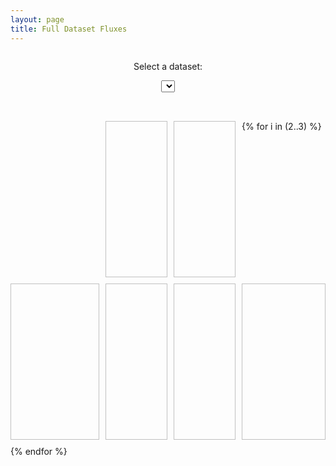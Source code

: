 ```yaml
---
layout: page
title: Full Dataset Fluxes
---
```


<style>
.ql-wrapper {
  display: grid;
  grid-gap: 10px;
  grid-auto-rows: minmax(100px, auto);
}
.left {
  grid-column: 1/3;
}
.right {
  grid-column: 3/5;
}
.far_left {
  grid-column: 1;
}
.mid_left {
  grid-column: 2;
}
.mid_right {
  grid-column: 3;
}
.far_right {
  grid-column: 4;
}
.full {
  grid-column: 1/5;
}
</style>

<div class="ql-wrapper">
  <div class="full">
    <center>
      <p>Select a dataset:</p>
      <select id="datasetmenu" onChange="updateImages();">
        {% include datasetmenu.html %}
      </select>
    </center>
  </div>

  <div class="mid_left">
    <img id="1-1" width="350" height="250" />
  </div>
  <div class="mid_right">
    <img id="1-2" width="350" height="250" />
  </div>
  {% for i in (2..3) %}
    <div class="far_left">
      <img id="{{ i }}-1" width="350" height="250" />
    </div>
    <div class="mid_left">
      <img id="{{ i }}-2" width="350" height="250" />
    </div>
    <div class="mid_right">
      <img id="{{ i }}-3" width="350" height="250" />
    </div>
    <div class="far_right">
      <img id="{{ i }}-4" width="350" height="250" />
    </div>
  {% endfor %}
</div>

<script>
dataset = '';
products = [['n_net_toa_all', 'n_net_toa_clr'], ['n_net_sfc_all', 'n_net_sfc_clr', 'n_net_ocn_all', 'n_net_ocn_clr'], ['f_net_sfc_all', 'f_net_sfc_clr', 'f_net_ocn_all', 'f_net_ocn_clr']];

function updateImages() {
  var datasetmenu = document.getElementById('datasetmenu');
  var newdataset = datasetmenu.value;
  if (dataset != newdataset) {
    for (i = 1; i < 3; i++) {
      image = document.getElementById('1-' + i);
      image.src = '/img/spatial/' + newdataset + '_' + products[0][i-1] + '.png';
    }
    for (i = 2; i < 4; i++) {
      for (j = 1; j < 5; j++) {
        image = document.getElementById(i + '-' + j);
        image.src = '/img/spatial/' + newdataset + '_' + products[i-1][j-1] + '.png';
      }
    }
  }
}

updateImages();
</script>
